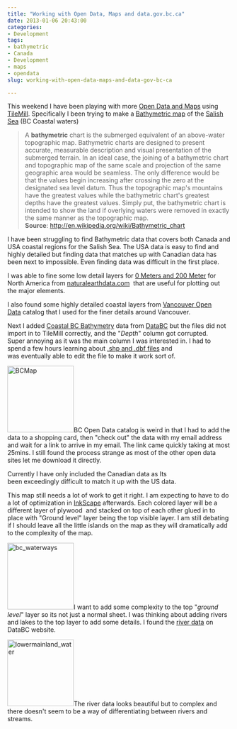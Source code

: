 ```yaml
---
title: "Working with Open Data, Maps and data.gov.bc.ca"
date: 2013-01-06 20:43:00
categories:
- Development
tags:
- bathymetric
- Canada
- Development
- maps
- opendata
slug: working-with-open-data-maps-and-data-gov-bc-ca

---
```


This weekend I have been playing with more <a href="/lasers-and-vancouver-opendata/">Open Data and Maps</a> using <a href="http://mapbox.com/tilemill/">TileMill</a>. Specifically I been trying to make a <a href="http://en.wikipedia.org/wiki/Bathymetric_chart">Bathymetric map</a> of the <a href="http://en.wikipedia.org/wiki/Salish_Sea">Salish Sea</a> (BC Coastal waters)
<blockquote>A <strong>bathymetric</strong> chart is the submerged equivalent of an above-water topographic map. Bathymetric charts are designed to present accurate, measurable description and visual presentation of the submerged terrain. In an ideal case, the joining of a bathymetric chart and topographic map of the same scale and projection of the same geographic area would be seamless. The only difference would be that the values begin increasing after crossing the zero at the designated sea level datum. Thus the topographic map's mountains have the greatest values while the bathymetric chart's greatest depths have the greatest values. Simply put, the bathymetric chart is intended to show the land if overlying waters were removed in exactly the same manner as the topographic map.
<strong>Source</strong>: <a href="http://en.wikipedia.org/wiki/Bathymetric_chart">http://en.wikipedia.org/wiki/Bathymetric_chart</a></blockquote>
I have been struggling to find Bathymetric data that covers both Canada and USA coastal regions for the Salish Sea. The USA data is easy to find and highly detailed but finding data that matches up with Canadian data has been next to impossible. Even finding data was difficult in the first place.

I was able to fine some low detail layers for <a href="http://www.naturalearthdata.com/downloads/10m-physical-vectors/">0 Meters and 200 Meter</a> for North America from <a href="http://naturalearthdata.com">naturalearthdata.com</a>  that are useful for plotting out the major elements.

I also found some highly detailed coastal layers from <a href="http://data.vancouver.ca/datacatalogue/index.htm">Vancouver Open Data</a> catalog that I used for the finer details around Vancouver.

Next I added <a href="http://www.data.gov.bc.ca/dbc/search/detail.page?ms=url%3Aapps.gov.bc.ca&amp;recorduid=173523&amp;title=Coastal%20BC%20Bathymetry">Coastal BC Bathymetry</a> data from <a href="http://www.data.gov.bc.ca/dbc/index.page?">DataBC</a> but the files did not import in to TileMill correctly, and the "<em>Depth</em>" column got corrupted. Super annoying as it was the main column I was interested in. I had to spend a few hours learning about <a href="http://en.wikipedia.org/wiki/Shapefile">.shp and .dbf files</a> and was eventually able to edit the file to make it work sort of.

<a href="/public/uploads/2013/01/BCMap-1024x719.png"><img class="size-thumbnail wp-image-3138 alignleft" alt="BCMap" src="/public/uploads/2013/01/BCMap-150x150.png" width="150" height="150" /></a>BC Open Data catalog is weird in that I had to add the data to a shopping card, then "check out" the data with my email address and wait for a link to arrive in my email. The link came quickly taking at most 25mins. I still found the process strange as most of the other open data sites let me download it directly.

Currently I have only included the Canadian data as Its been exceedingly difficult to match it up with the US data.

This map still needs a lot of work to get it right. I am expecting to have to do a lot of optimization in <a href="http://inkscape.org/">InkScape</a> afterwards. Each colored layer will be a different layer of plywood  and stacked on top of each other glued in to place with "Ground level" layer being the top visible layer. I am still debating if I should leave all the little islands on the map as they will dramatically add to the complexity of the map.

<a href="/public/uploads/2013/01/bc_waterways-1024x842.png"><img class="size-thumbnail wp-image-3136 alignright" alt="bc_waterways" src="/public/uploads/2013/01/bc_waterways-150x150.png" width="150" height="150" /></a>I want to add some complexity to the top "<em>ground level</em>" layer so its not just a normal sheet. I was thinking about adding rivers and lakes to the top layer to add some details. I found the <a href="http://www.data.gov.bc.ca/dbc/search/detail.page?ms=url%3Aapps.gov.bc.ca&amp;recorduid=173918&amp;title=WSA%20-%20WATER%20POLYGON%20FEATURES%20(1:50K)">river data</a> on DataBC website.

<a href="/public/uploads/2013/01/lowermainland_water-1024x769.png"><img class="size-thumbnail wp-image-3137 alignleft" alt="lowermainland_water" src="/public/uploads/2013/01/lowermainland_water-150x150.png" width="150" height="150" /></a>The river data looks beautiful but to complex and there doesn't seem to be a way of differentiating between rivers and streams.

&nbsp;

&nbsp;
